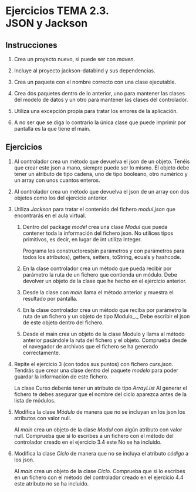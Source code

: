 # **Ejercicios TEMA 2.3.** <br>JSON y Jackson

## Instrucciones

1. Crea un proyecto nuevo, si puede ser con _maven_.
    
2. Incluye al proyecto jackson-databind y sus dependencias.
    
3. Crea un paquete con el nombre correcto con una clase ejecutable.
    
4. Crea dos paquetes dentro de lo anterior, uno para mantener las clases del modelo de datos y un otro para mantener las clases del controlador.
    
5. Utiliza una excepción propia para tratar los errores de la aplicación.
    
6. A no ser que se diga lo contrario la única clase que puede imprimir por pantalla es la que tiene el main.
    

## Ejercicios

1. Al controlador crea un método que devuelva el json de un objeto. Tenéis que crear este json a mano, siempre puede ser lo mismo. El objeto debe tener un atributo de tipo cadena, uno de tipo booleano, otro numérico y un array con unos cuantos enteros.
    
2. Al controlador crea un método que devuelva el json de un array con dos objetos como los del ejercicio anterior.
    
3. Utiliza _Jackson_ para tratar el contenido del fichero _modul.json_ que encontrarás en el aula virtual.
    
    1. Dentro del package _model_ crea una clase _Modul_ que pueda contener toda la información del fichero json. No utilices tipos primitivos, es decir, en lugar de int utiliza Integer.
        
        Programa los constructores(sin parámetros y con parámetros para todos los atributos), getters, setters, toString, ecuals y hashcode.
        
    2. En la clase controlador crea un método que pueda recibir por parámetro la ruta de un fichero que contienda un módulo. Debe devolver un objeto de la clase que he hecho en el ejercicio anterior.
        
    3. Desde la clase con _main_ llama el método anterior y muestra el resultado por pantalla.
        
    4. En la clase controlador crea un método que reciba por parámetro la ruta de un fichero y un objeto de tipo Modulo_._ Debe escribir el json de este objeto dentro del fichero.
        
    5. Desde el main crea un objeto de la clase Modulo y llama al método anterior pasándole la ruta del fichero y el objeto. Comprueba desde el navegador de archivos que el fichero se ha generado correctamente.
        
4. Repite el ejercicio 3 (con todos sus puntos) con fichero _curs.json_. Tendrás que crear una clase dentro del paquete _modelo_ para poder guardar la información de este fichero.
    
    La clase Curso deberás tener un atributo de tipo _ArrayList<Modulo>_ Al generar el fichero te debes asegurar que el nombre del ciclo aparezca antes de la lista de módulos.
    
5. Modifica la clase _Módulo_ de manera que no se incluyan en los json los atributos con valor null.
    
    Al _main_ crea un objeto de la clase _Modul_ con algún atributo con valor null. Comprueba que si lo escribes a un fichero con el método del controlador creado en el ejercicio 3.4 este No se ha incluido.
    
6. Modifica la clase _Ciclo_ de manera que no se incluya el atributo _código_ a los json.
    
    Al _main_ crea un objeto de la clase _Ciclo_. Comprueba que si lo escribes en un fichero con el método del controlador creado en el ejercicio 4.4 este atributo no se ha incluido.